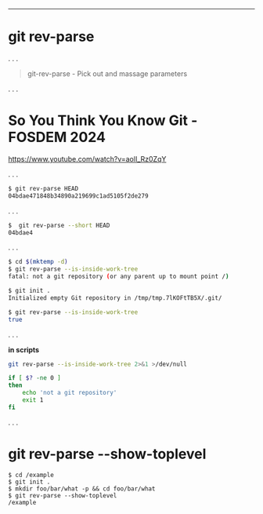 ---

# git rev-parse 

. . .

> git-rev-parse - Pick out and massage parameters

. . . 

# So You Think You Know Git - FOSDEM 2024

https://www.youtube.com/watch?v=aolI_Rz0ZqY

. . . 

```bash
$ git rev-parse HEAD
04bdae471848b34890a219699c1ad5105f2de279
```

. . . 

```bash
$  git rev-parse --short HEAD
04bdae4
```

. . .

```bash
$ cd $(mktemp -d)
$ git rev-parse --is-inside-work-tree
fatal: not a git repository (or any parent up to mount point /)

$ git init .
Initialized empty Git repository in /tmp/tmp.7lKOFtTB5X/.git/

$ git rev-parse --is-inside-work-tree
true
```

. . . 

**in scripts**

```sh
git rev-parse --is-inside-work-tree 2>&1 >/dev/null

if [ $? -ne 0 ]
then
    echo 'not a git repository'
    exit 1
fi
```

. . .

# git rev-parse --show-toplevel

```
$ cd /example
$ git init .
$ mkdir foo/bar/what -p && cd foo/bar/what 
$ git rev-parse --show-toplevel
/example
```

